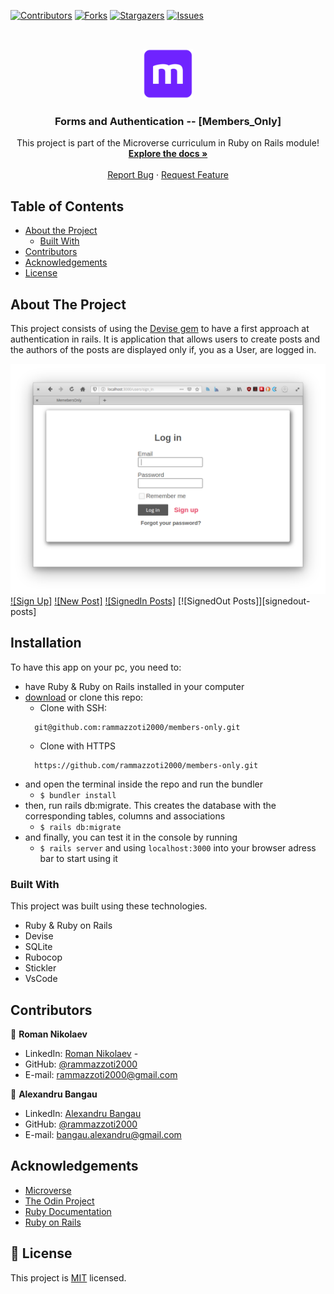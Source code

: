 <!--
*** Thanks for checking out this README Template. If you have a suggestion that would
*** make this better, please fork the repo and create a pull request or simply open
*** an issue with the tag "enhancement".
*** Thanks again! Now go create something AMAZING! :D
-->

<!-- PROJECT SHIELDS -->
<!--
*** I'm using markdown "reference style" links for readability.
*** Reference links are enclosed in brackets [ ] instead of parentheses ( ).
*** See the bottom of this document for the declaration of the reference variables
*** for contributors-url, forks-url, etc. This is an optional, concise syntax you may use.
*** https://www.markdownguide.org/basic-syntax/#reference-style-links
-->
[![Contributors][contributors-shield]][contributors-url]
[![Forks][forks-shield]][forks-url]
[![Stargazers][stars-shield]][stars-url]
[![Issues][issues-shield]][issues-url]


<!-- PROJECT LOGO -->
<br />
<p align="center">
  <a href="https://github.com/rammazzoti2000/members-only">
    <img src="app/assets/images/microverse.png" alt="Logo" width="80" height="80">
  </a>

  <h3 align="center">Forms and Authentication -- [Members_Only]</h3>

  <p align="center">
    This project is part of the Microverse curriculum in Ruby on Rails module!
    <br />
    <a href="https://github.com/rammazzoti2000/members-only"><strong>Explore the docs »</strong></a>
    <br />
    <br />
    <a href="https://github.com/rammazzoti2000/members-only/issues">Report Bug</a>
    ·
    <a href="https://github.com/rammazzoti2000/members-only/issues">Request Feature</a>
  </p>
</p>

<!-- TABLE OF CONTENTS -->
## Table of Contents

* [About the Project](#about-the-project)
  * [Built With](#built-with)
* [Contributors](#contributors)
* [Acknowledgements](#acknowledgements)
* [License](#license)

<!-- ABOUT THE PROJECT -->
## About The Project

This project consists of using the [Devise gem](https://github.com/heartcombo/devise) to have a first approach at authentication in rails. It is application that allows users to create posts and the authors of the posts are displayed only if, you as a User, are logged in.

[![Login]][login]
[![Sign Up]][signup]
[![New Post]][newpost]
[![SignedIn Posts]][signedin-posts]
[![SignedOut Posts]][signedout-posts]

<!-- INSTALLATION -->
## Installation

To have this app on your pc, you need to:
* have Ruby & Ruby on Rails installed in your computer
* [download](https://github.com/rammazzoti2000/members-only/archive/develop.zip) or clone this repo:
  - Clone with SSH:
  ```
    git@github.com:rammazzoti2000/members-only.git
  ```
  - Clone with HTTPS
  ```
    https://github.com/rammazzoti2000/members-only.git
  ```
* and open the terminal inside the repo and run the bundler
  - ```$ bundler install```
* then, run rails db:migrate. This creates the database with the corresponding tables, columns and associations
  - ```$ rails db:migrate```
* and finally, you can test it in the console by running
  - ```$ rails server``` and using ```localhost:3000``` into your browser adress bar to start using it

### Built With
This project was built using these technologies.
* Ruby & Ruby on Rails
* Devise
* SQLite
* Rubocop
* Stickler
* VsCode

<!-- CONTACT -->
## Contributors

👤 **Roman Nikolaev** 
    
- LinkedIn: [Roman Nikolaev](https://www.linkedin.com/in/roman-nikolaev-65b639197/) - 
- GitHub: [@rammazzoti2000](https://github.com/rammazzoti2000)
- E-mail: rammazzoti2000@gmail.com

👤 **Alexandru Bangau**

- LinkedIn: [Alexandru Bangau](https://www.linkedin.com/in/alexandru-bangau/)
- GitHub: [@rammazzoti2000](https://github.com/rammazzoti2000)
- E-mail: bangau.alexandru@gmail.com


<!-- ACKNOWLEDGEMENTS -->
## Acknowledgements
* [Microverse](https://www.microverse.org/)
* [The Odin Project](https://www.theodinproject.com/)
* [Ruby Documentation](https://www.ruby-lang.org/en/documentation/)
* [Ruby on Rails](https://rubyonrails.org/)

<!-- MARKDOWN LINKS & IMAGES -->
<!-- https://www.markdownguide.org/basic-syntax/#reference-style-links -->
[contributors-shield]: https://img.shields.io/github/contributors/rammazzoti2000/members-only.svg?style=flat-square
[contributors-url]: https://github.com/rammazzoti2000/members-only/graphs/contributors
[forks-shield]: https://img.shields.io/github/forks/rammazzoti2000/members-only.svg?style=flat-square
[forks-url]: https://github.com/rammazzoti2000/members-only/network/members
[stars-shield]: https://img.shields.io/github/stars/rammazzoti2000/members-only.svg?style=flat-square
[stars-url]: https://github.com/rammazzoti2000/members-only/stargazers
[issues-shield]: https://img.shields.io/github/issues/rammazzoti2000/members-only.svg?style=flat-square
[issues-url]: https://github.com/rammazzoti2000/members-only/issues
[login]: app/assets/images/login.png
[signup]: app/assets/images/signup.png
[newpost]: app/assets/images/newpost.png
[signedin-posts]: app/assets/images/signedin-posts.png
[signeout-posts]: app/assets/images/signedout-posts.png

## 📝 License

This project is [MIT](https://opensource.org/licenses/MIT) licensed.
